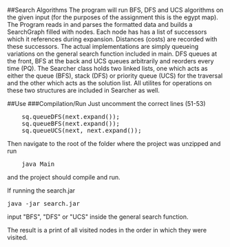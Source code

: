 ##Search Algorithms 
The program will run BFS, DFS and UCS algorithms on the given input (for the purposes of the assignment this is the egypt map). The Program reads in and parses the formatted data and builds a SearchGraph filled with nodes. Each node has has a list of successors which it references during expansion. Distances (costs) are recorded with these successors. The actual implementations are simply queueing variations on the general search function included in main. DFS queues at the front, BFS at the back and UCS queues arbitrarily and reorders every time (PQ). The Searcher class holds two linked lists, one which acts as either the queue (BFS), stack (DFS) or priority queue (UCS) for the traversal and the other which acts as the solution list. All utilites for operations on these two structures are included in Searcher as well. 

##Use
###Compilation/Run
Just uncomment the correct lines (51-53)
<pre>
	sq.queueDFS(next.expand());
	sq.queueBFS(next.expand());
	sq.queueUCS(next, next.expand());
</pre> 
Then navigate to the root of the folder where the project was unzipped and run 
<pre>
	java Main
</pre>
and the project should compile and run. 

If running the search.jar 
<pre>java -jar search.jar</pre> 
input "BFS", "DFS" or "UCS" inside the general search function. 

The result is a print of all visited nodes in the order in which they were visited.

